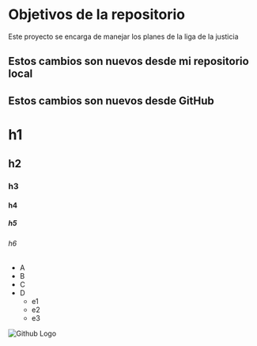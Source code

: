 # Objetivos de la repositorio

Este proyecto se encarga de manejar los planes de la liga de la justicia


## Estos cambios son nuevos desde mi repositorio local
## Estos cambios son nuevos desde GitHub


# h1
## h2
### h3
#### h4
##### h5
###### h6

* A
* B
* C
* D
  * e1
  * e2
  * e3

![Github Logo](https://avatars.githubusercontent.com/u/583231?v=4)
